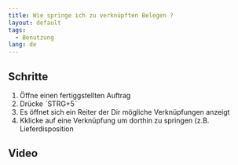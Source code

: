 ```yaml
---
title: Wie springe ich zu verknüpften Belegen ?
layout: default
tags:
  - Benutzung
lang: de
---
```


## Schritte

1. Öffne einen fertiggstellten Auftrag
2. Drücke ˋSTRG+5ˋ
3. Es öffnet sich ein Reiter der Dir mögliche Verknüpfungen anzeigt
4. Kklicke auf eine Verknüpfung um dorthin zu springen (z.B. Lieferdisposition

## Video

![]()

